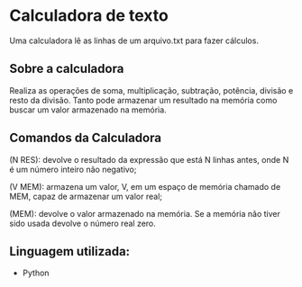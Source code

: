 # Calculadora de texto
<p> Uma calculadora lê as linhas de um arquivo.txt para fazer cálculos. </p>
<h2> Sobre a calculadora </h2>
<p> Realiza as operações de soma, multiplicação, subtração, potência, divisão e resto da divisão. Tanto pode armazenar um resultado na memória como buscar um valor armazenado na memória.</p>
<h2>Comandos da Calculadora</h2>
<p>(N RES): devolve o resultado da expressão que está N linhas antes, onde N é um
número inteiro não negativo;</p>
<p>(V MEM): armazena um valor, V, em um espaço de memória chamado de MEM, capaz
de armazenar um valor real;</p>
<p>(MEM): devolve o valor armazenado na memória. Se a memória não tiver sido usada
devolve o número real zero.</p>
<h2>Linguagem utilizada:</h2>
<ul>
  <li>Python</li>
</ul>

